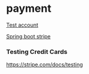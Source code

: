 # payment

[Test account](https://dashboard.stripe.com/test/apikeys)

[Spring boot stripe](https://www.baeldung.com/java-stripe-api)

### Testing Credit Cards

https://stripe.com/docs/testing